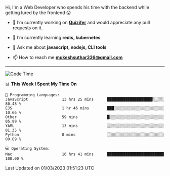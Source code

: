 Hi, I'm a Web Developer who spends his time with the backend while getting lured by the frontend 😜

- 🔭 I’m currently working on **[Quizifer](https://github.com/SutharMukesh/Quizifer/)** and would appreciate any pull requests on it.

- 🌱 I’m currently learning **redis, kubernetes**

- 💬 Ask me about **javascript, nodejs, CLI tools**

- 📫 How to reach me **mukeshsuthar336@gmail.com**

---
<!--START_SECTION:waka-->
![Code Time](http://img.shields.io/badge/Code%20Time-2%2C170%20hrs%204%20mins-blue)

📊 **This Week I Spent My Time On** 

```text
💬 Programming Languages: 
JavaScript               13 hrs 25 mins      ████████████████████░░░░░   80.48 % 
EJS                      1 hr 46 mins        ███░░░░░░░░░░░░░░░░░░░░░░   10.66 % 
Other                    59 mins             █░░░░░░░░░░░░░░░░░░░░░░░░   05.99 % 
YAML                     13 mins             ░░░░░░░░░░░░░░░░░░░░░░░░░   01.35 % 
Python                   8 mins              ░░░░░░░░░░░░░░░░░░░░░░░░░   00.89 % 

💻 Operating System: 
Mac                      16 hrs 41 mins      █████████████████████████   100.00 % 
```


 Last Updated on 01/03/2023 01:51:23 UTC
<!--END_SECTION:waka-->
